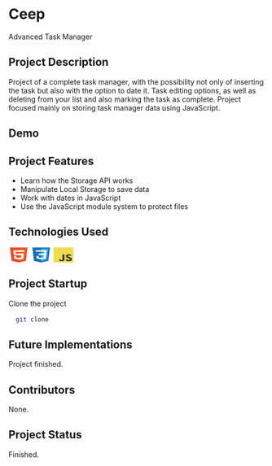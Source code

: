 # Ceep

Advanced Task Manager

## Project Description

Project of a complete task manager, with the possibility not only of inserting the task but also with the option to date it. Task editing options, as well as deleting from your list and also marking the task as complete. Project focused mainly on storing task manager data using JavaScript.

## Demo



## Project Features

- Learn how the Storage API works
- Manipulate Local Storage to save data
- Work with dates in JavaScript
- Use the JavaScript module system to protect files

## Technologies Used

<div style="display: inline_block">
  <img align="center" alt="Vic-HTML" height="30" width="40" src="https://raw.githubusercontent.com/devicons/devicon/master/icons/html5/html5-original.svg">
  <img align="center" alt="Vic-CSS" height="30" width="40" src="https://raw.githubusercontent.com/devicons/devicon/master/icons/css3/css3-original.svg">
  <img align="center" alt="Vic-javascript" height="30" width="40" src="https://raw.githubusercontent.com/devicons/devicon/master/icons/javascript/javascript-original.svg">
</div>

## Project Startup

Clone the project

```bash
  git clone 
```

## Future Implementations

Project finished.

## Contributors

None.

## Project Status

Finished.

